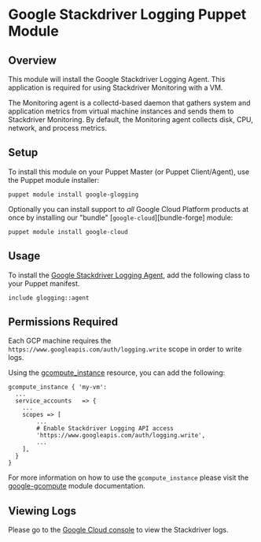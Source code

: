 # Google Stackdriver Logging Puppet Module

## Overview

This module will install the Google Stackdriver Logging Agent. This application
is required for using Stackdriver Monitoring with a VM.

The Monitoring agent is a collectd-based daemon that gathers system and
application metrics from virtual machine instances and sends them to
Stackdriver Monitoring. By default, the Monitoring agent collects disk, CPU,
network, and process metrics.

## Setup

To install this module on your Puppet Master (or Puppet Client/Agent), use the
Puppet module installer:

    puppet module install google-glogging

Optionally you can install support to _all_ Google Cloud Platform products at
once by installing our "bundle" [`google-cloud`][bundle-forge] module:

    puppet module install google-cloud

## Usage

To install the [Google Stackdriver Logging Agent][logging-agent], add the
following class to your Puppet manifest.

```puppet
include glogging::agent
```

## Permissions Required

Each GCP machine requires the `https://www.googleapis.com/auth/logging.write`
scope in order to write logs.

Using the [gcompute_instance][] resource, you can add the following:

```puppet
gcompute_instance { 'my-vm':
  ...
  service_accounts   => {
    ...
    scopes => [
        ...
        # Enable Stackdriver Logging API access
        'https://www.googleapis.com/auth/logging.write',
        ...
    ],
  }
}
```

For more information on how to use the `gcompute_instance` please visit the
[google-gcompute][] module documentation.


## Viewing Logs

Please go to the [Google Cloud console][logs] to view the Stackdriver logs.


[logging-agent]: https://cloud.google.com/logging/docs/agent/
[google-gcompute]: https://github.com/GoogleCloudPlatform/puppet-google-compute
[gcompute_instance]: https://github.com/GoogleCloudPlatform/puppet-google-compute#gcompute_instance
[logs]: https://console.cloud.google.com/logs
